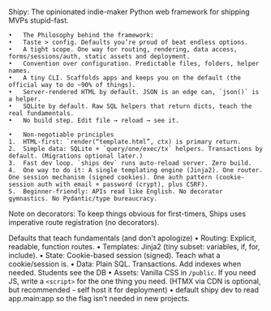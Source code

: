Shipy: The opinionated indie-maker Python web framework for shipping MVPs stupid-fast.

    •	The Philosophy behind the framework:
    •	Taste > config. Defaults you’re proud of beat endless options.
    •	A tight scope. One way for routing, rendering, data access, forms/sessions/auth, static assets and deployment.
    •	Convention over configuration. Predictable files, folders, helper names.
    •	A tiny CLI. Scaffolds apps and keeps you on the default (the official way to do ~90% of things).
    •	Server-rendered HTML by default. JSON is an edge can, `json()` is a helper.
    •	SQLite by default. Raw SQL helpers that return dicts, teach the real fundamentals.
    •	No build step. Edit file → reload → see it.

    •	Non-negotiable principles
    1.	HTML-first: `render(“template.html”, ctx) is primary return.
    2.	Simple data: SQLite + `query/one/exec/tx` helpers. Transactions by default. (Migrations optional later.)
    3.	Fast dev loop. `ships dev` runs auto-reload server. Zero build.
    4.	One way to do it: A single templating engine (Jinja2). One router.  One session mechanism (signed cookies). One auth pattern (cookie-session auth with email + password (crypt), plus CSRF).
    5.	Beginner-friendly: APIs read like English. No decorator gymnastics. No Pydantic/type bureaucracy.

Note on decorators: To keep things obvious for first-timers, Ships uses imperative route registration (no decorators).

Defaults that teach fundamentals (and don’t apologize)
• Routing: Explicit, readable, function routes.
• Templates: Jinja2 (tiny subset: variables, if, for, include).
• State: Cookie-based session (signed). Teach what a cookie/session is.
• Data: Plain SQL. Transactions. Add indexes when needed. Students see the DB
• Assets: Vanilla CSS in `/public`. If you need JS, write a `<script>` for the one thing you need. (HTMX via CDN is optional, but recommended - self host it for deployment)
• default shipy dev to read app.main:app so the flag isn’t needed in new projects.
